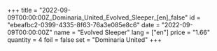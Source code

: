 +++
title = "2022-09-09T00:00:00Z_Dominaria_United_Evolved_Sleeper_[en]_false"
id = "ebeafbc2-0399-4335-8f63-76a3e085e8c6"
date = "2022-09-09T00:00:00Z"
name = "Evolved Sleeper"
lang = ["en"]
price = "1.66"
quantity = 4
foil = false
set = "Dominaria United"
+++
